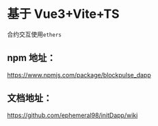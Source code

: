 # 基于 Vue3+Vite+TS

合约交互使用`ethers`

## npm 地址：

https://www.npmjs.com/package/blockpulse_dapp

## 文档地址：

https://github.com/ephemeral98/initDapp/wiki
